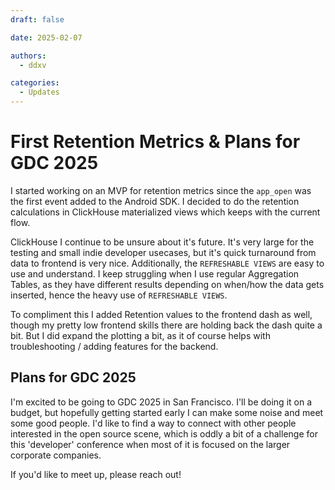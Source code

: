 ```yaml
---
draft: false

date: 2025-02-07

authors:
  - ddxv

categories:
  - Updates
---
```


# First Retention Metrics & Plans for GDC 2025

I started working on an MVP for retention metrics since the `app_open` was the first event added to the Android SDK. I decided to do the retention calculations in ClickHouse materialized views which keeps with the current flow.

ClickHouse I continue to be unsure about it's future. It's very large for the testing and small indie developer usecases, but it's quick turnaround from data to frontend is very nice. Additionally, the `REFRESHABLE VIEWS` are easy to use and understand. I keep struggling when I use regular Aggregation Tables, as they have different results depending on when/how the data gets inserted, hence the heavy use of `REFRESHABLE VIEWS`.

To compliment this I added Retention values to the frontend dash as well, though my pretty low frontend skills there are holding back the dash quite a bit. But I did expand the plotting a bit, as it of course helps with troubleshooting / adding features for the backend.

## Plans for GDC 2025

I'm excited to be going to GDC 2025 in San Francisco. I'll be doing it on a budget, but hopefully getting started early I can make some noise and meet some good people. I'd like to find a way to connect with other people interested in the open source scene, which is oddly a bit of a challenge for this 'developer' conference when most of it is focused on the larger corporate companies.

If you'd like to meet up, please reach out!
